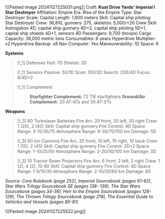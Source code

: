 ![[Pasted image 20241127225031.png]]
Craft: **Kuat Drive Yards’ Imperial I Star Destroyer**
Affiliation: Empire
Era: Rise of the Empire
Type: Star Destroyer
Scale: Capital
Length: 1,600 meters
Skill: Capital ship piloting: Star Destroyer
Crew: 36,810, gunners: 275, skeleton: 5,000/+20
Crew Skill: Astrogation 4D, capital ship gunnery 4D+2, capital ship piloting 5D+1, capital ship shields 4D+1, sensors 4D
Passengers: 9,700 (troops)
Cargo Capacity: 36,000 metric tons
Consumables: 6 years
Hyperdrive Multiplier: x2
Hyperdrive Backup: x8
Nav Computer: Yes
Maneuverability: 1D
Space: 6

**Systems**
> [!_1] Defenses
> Hull: 7D
> Shields: 3D

> [!_1] Sensors
> Passive: 50/1D
> Scan: 100/3D
> Search: 200/4D
> Focus: 6/4D+2

> [!_1] Complement
> > **Starfighter Complement:** 72 TIE starfighters
> > **Ground/Air Complement:** 20 AT-ATs and 30 AT-STs

**Weapons**
> [!_3] 60 Turbolaser Batteries
> Fire Arc: 20 front, 20 left, 20 right
> Crew: 1 (20), 2 (40)
> Skill: Capital ship gunnery
> Fire Control: 4D
> Space Range: 3-15/35/75
> Atmosphere Range: 6-30/70/150 km
> Damage: 5D

> [!_3] 60 Ion Cannons
> Fire Arc: 20 front, 15 left, 15 right, 10 back
> Crew: 1 (15), 2 (45)
> Skill: Capital ship gunnery
> Fire Control: 2D+2
> Space Range: 1-10/25/50
> Atmosphere Range: 2-20/50/100 km
> Damage: 3D

> [!_3] 10 Tractor Beam Projectors
> Fire Arc: 6 front, 2 left, 2 right
> Crew: 1 (2), 4 (2), 10 (6)
> Skill: Capital ship gunnery
> Fire Control: 4D
> Space Range: 1-5/15/30
> Atmosphere Range: 2-10/30/60 km
> Damage: 6D



*Source: Core Rulebook (page 252), Imperial Sourcebook (pages 61-62), Star Wars Trilogy Sourcebook SE (pages 138- 139), The Star Wars Sourcebook (pages 34-36), Heir to the Empire Sourcebook (pages 128-129), The Thrawn Trilogy Sourcebook (page 219), The Essential Guide to Vehicles and Vessels (pages 80-81)*

![[Pasted image 20241127225522.png]]

